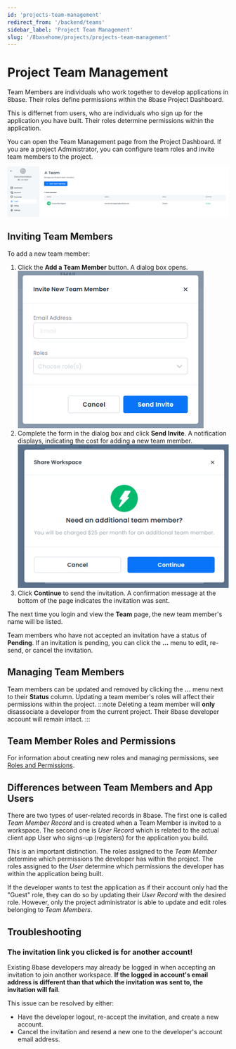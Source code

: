```yaml
---
id: 'projects-team-management'
redirect_from: '/backend/teams'
sidebar_label: 'Project Team Management'
slug: '/8basehome/projects/projects-team-management'
---
```

# Project Team Management

Team Members are individuals who work together to develop applications in 8base. Their roles define permissions within the 8base Project Dashboard.

This is differnet from users, who are individuals who sign up for the application you have built. Their roles determine permissions within the application.

You can open the Team Management page from the Project Dashboard. If you are a project Administrator, you can configure team roles and invite team members to the project.

![Team](./_images/projects-project-ui-walkthrough-team.png)

## Inviting Team Members

To add a new team member:
1. Click the **Add a Team Member** button. A dialog box opens.
![Add Team Member](./_images/projects-project-ui-walkthrough-team-add-member.png)
2. Complete the form in the dialog box and click **Send Invite**. A notification displays, indicating the cost for adding a new team member.
![Team Member Notification](./_images/projects-project-ui-walkthrough-team-add-member-notification.png)
3. Click **Continue** to send the invitation. A confirmation message at the bottom of the page indicates the invitation was sent. 

The next time you login and view the **Team** page, the new team member's name will be listed. 

Team members who have not accepted an invitation have a status of **Pending**. If an invitation is pending, you can click the **...** menu to edit, re-send, or cancel the invitation. 

## Managing Team Members

Team members can be updated and removed by clicking the **...** menu next to their **Status** column. Updating a team member's roles will affect their permissions within the project. 
:::note
Deleting a team member will **only** disassociate a developer from the current project. Their 8base developer account will remain intact.
:::

## Team Member Roles and Permissions

For information about creating new roles and managing permissions, see [Roles and Permissions](../../backend/8base-console-roles-and-permissions.md).

## Differences between Team Members and App Users

There are two types of user-related records in 8base. The first one is called _Team Member Record_ and is created when a Team Member is invited to a workspace. The second one is _User Record_ which is related to the actual client app User who signs-up (registers) for the application you build.

This is an important distinction. The roles assigned to the _Team Member_ determine which permissions the developer has within the project. The roles assigned to the _User_ determine which permissions the developer has within the application being built.

If the developer wants to test the application as if their account only had the "Guest" role, they can do so by updating their _User Record_ with the desired role. However, only the project administrator is able to update and edit roles belonging to _Team Members_.


## Troubleshooting

### The invitation link you clicked is for another account!

Existing 8base developers may already be logged in when accepting an invitation to join another workspace. **If the logged in account's email address is different than that which the invitation was sent to, the invitation will fail**. 

This issue can be resolved by either:

- Have the developer logout, re-accept the invitation, and create a new account.
- Cancel the invitation and resend a new one to the developer's account email address.

